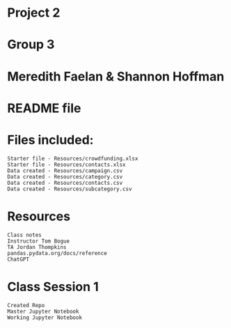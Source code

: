 # Project 2
# Group 3
# Meredith Faelan & Shannon Hoffman
# README file

# Files included:
    Starter file - Resources/crowdfunding.xlsx
    Starter file - Resources/contacts.xlsx
    Data created - Resources/campaign.csv
    Data created - Resources/category.csv
    Data created - Resources/contacts.csv
    Data created - Resources/subcategory.csv



# Resources
    Class notes
    Instructor Tom Bogue
    TA Jordan Thompkins
    pandas.pydata.org/docs/reference
    ChatGPT

# Class Session 1
    Created Repo
    Master Jupyter Notebook
    Working Jupyter Notebook

